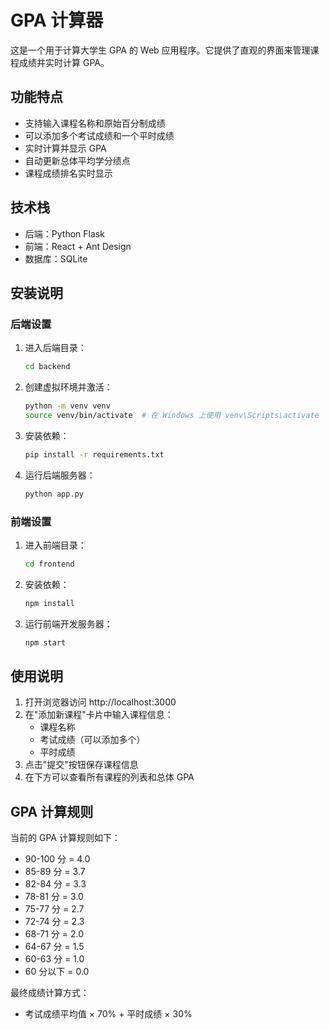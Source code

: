 # GPA 计算器

这是一个用于计算大学生 GPA 的 Web 应用程序。它提供了直观的界面来管理课程成绩并实时计算 GPA。

## 功能特点

- 支持输入课程名称和原始百分制成绩
- 可以添加多个考试成绩和一个平时成绩
- 实时计算并显示 GPA
- 自动更新总体平均学分绩点
- 课程成绩排名实时显示

## 技术栈

- 后端：Python Flask
- 前端：React + Ant Design
- 数据库：SQLite

## 安装说明

### 后端设置

1. 进入后端目录：
   ```bash
   cd backend
   ```

2. 创建虚拟环境并激活：
   ```bash
   python -m venv venv
   source venv/bin/activate  # 在 Windows 上使用 venv\Scripts\activate
   ```

3. 安装依赖：
   ```bash
   pip install -r requirements.txt
   ```

4. 运行后端服务器：
   ```bash
   python app.py
   ```

### 前端设置

1. 进入前端目录：
   ```bash
   cd frontend
   ```

2. 安装依赖：
   ```bash
   npm install
   ```

3. 运行前端开发服务器：
   ```bash
   npm start
   ```

## 使用说明

1. 打开浏览器访问 http://localhost:3000
2. 在"添加新课程"卡片中输入课程信息：
   - 课程名称
   - 考试成绩（可以添加多个）
   - 平时成绩
3. 点击"提交"按钮保存课程信息
4. 在下方可以查看所有课程的列表和总体 GPA

## GPA 计算规则

当前的 GPA 计算规则如下：

- 90-100 分 = 4.0
- 85-89 分 = 3.7
- 82-84 分 = 3.3
- 78-81 分 = 3.0
- 75-77 分 = 2.7
- 72-74 分 = 2.3
- 68-71 分 = 2.0
- 64-67 分 = 1.5
- 60-63 分 = 1.0
- 60 分以下 = 0.0

最终成绩计算方式：
- 考试成绩平均值 × 70% + 平时成绩 × 30%

